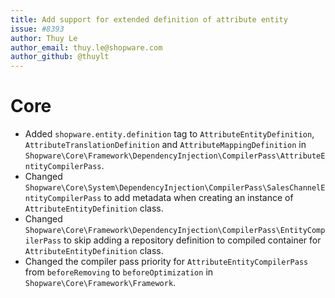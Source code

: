 ```yaml
---
title: Add support for extended definition of attribute entity
issue: #8393
author: Thuy Le
author_email: thuy.le@shopware.com
author_github: @thuylt
---
```

# Core
* Added `shopware.entity.definition` tag to `AttributeEntityDefinition`, `AttributeTranslationDefinition` and `AttributeMappingDefinition` in `Shopware\Core\Framework\DependencyInjection\CompilerPass\AttributeEntityCompilerPass`.
* Changed `Shopware\Core\System\DependencyInjection\CompilerPass\SalesChannelEntityCompilerPass` to add metadata when creating an instance of `AttributeEntityDefinition` class.
* Changed `Shopware\Core\Framework\DependencyInjection\CompilerPass\EntityCompilerPass` to skip adding a repository definition to compiled container for `AttributeEntityDefinition` class.
* Changed the compiler pass priority for `AttributeEntityCompilerPass` from `beforeRemoving` to `beforeOptimization` in `Shopware\Core\Framework\Framework`.
